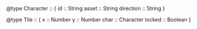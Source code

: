 @type Character :: {
  id :: String
  asset :: String
  direction :: String
}

@type Tile :: {
  x :: Number
  y :: Number
  char :: Character
  locked :: Boolean
}
